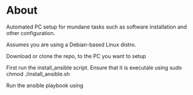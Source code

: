 # About

Automated PC setup for mundane tasks such as software installation and other configuration.

Assumes you are using a Debian-based Linux distro.

Download or clone the repo, to the PC you want to setup

First run the install_ansible script. Ensure that it is executale using sudo chmod ./install_ansible.sh

Run the ansible playbook using

```ansible-playbook local.yml --ask-become-pass

```
